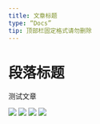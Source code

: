 ```yaml
---
title: 文章标题
type: “Docs”
tip: 顶部栏固定格式请勿删除
---
```

# 段落标题

测试文章

![](http://localhost:5174/api/static/docs/1719541259693_Firewall2.jpg)
![](http://localhost:5174/api/static/docs/1719541259699_Firewall1.jpg)
![](http://localhost:5174/api/static/docs/1719541259702_Hero1080.jpg)
![](http://localhost:5174/api/static/docs/1719541259705_lifestyle.jpg)
